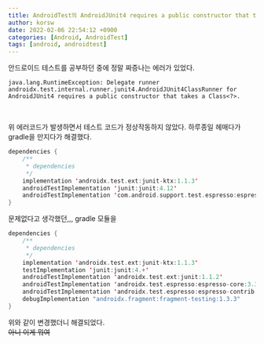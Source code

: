 ```yaml
---
title: AndroidTest의 AndroidJUnit4 requires a public constructor that takes a Class 에러 해결
author: korsw
date: 2022-02-06 22:54:12 +0900
categories: [Android, AndroidTest]
tags: [android, androidtest]
---
```


안드로이드 테스트를 공부하던 중에 정말 짜증나는 에러가 있었다.<br/>

```consloe
java.lang.RuntimeException: Delegate runner androidx.test.internal.runner.junit4.AndroidJUnit4ClassRunner for AndroidJUnit4 requires a public constructor that takes a Class<?>.
```
<br/>

위 에러코드가 발생하면서 테스트 코드가 정상작동하지 않았다. 하루종일 헤매다가 gradle을 만지다가 해결했다.

```kotlin
dependencies {
    /**
     * dependencies 
     */
    implementation 'androidx.test.ext:junit-ktx:1.1.3'
    androidTestImplementation 'junit:junit:4.12'
    androidTestImplementation 'com.android.support.test.espresso:espresso-contrib:3.0.2'
}
```

문제없다고 생각했던,,, gradle 모듈을

```kotlin
dependencies {
    /**
     * dependencies 
     */
    implementation 'androidx.test.ext:junit-ktx:1.1.3'
    testImplementation 'junit:junit:4.+'
    androidTestImplementation 'androidx.test.ext:junit:1.1.2'
    androidTestImplementation 'androidx.test.espresso:espresso-core:3.3.0'
    androidTestImplementation 'androidx.test.espresso:espresso-contrib:3.3.0'
    debugImplementation "androidx.fragment:fragment-testing:1.3.3"
}
```
위와 같이 변경했더니 해결되었다.<br/>
~~아니 이게 뭐여~~

    

